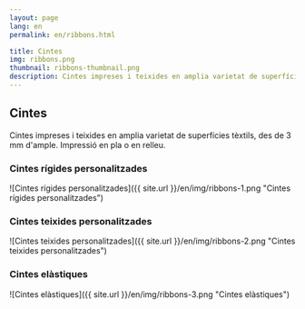 ```yaml
---
layout: page
lang: en
permalink: en/ribbons.html

title: Cintes
img: ribbons.png
thumbnail: ribbons-thumbnail.png
description: Cintes impreses i teixides en amplia varietat de superfícies tèxtils, des de 3 mm d'ample. Impressió en pla o en relleu.
---
```

## Cintes
Cintes impreses i teixides en amplia varietat de superfícies tèxtils, des de 3 mm d'ample. Impressió en pla o en relleu.

### Cintes rígides personalitzades
![Cintes rígides personalitzades]({{ site.url }}/en/img/ribbons-1.png "Cintes rígides personalitzades")

### Cintes teixides personalitzades
![Cintes teixides personalitzades]({{ site.url }}/en/img/ribbons-2.png "Cintes teixides personalitzades")

### Cintes elàstiques
![Cintes elàstiques]({{ site.url }}/en/img/ribbons-3.png "Cintes elàstiques")
